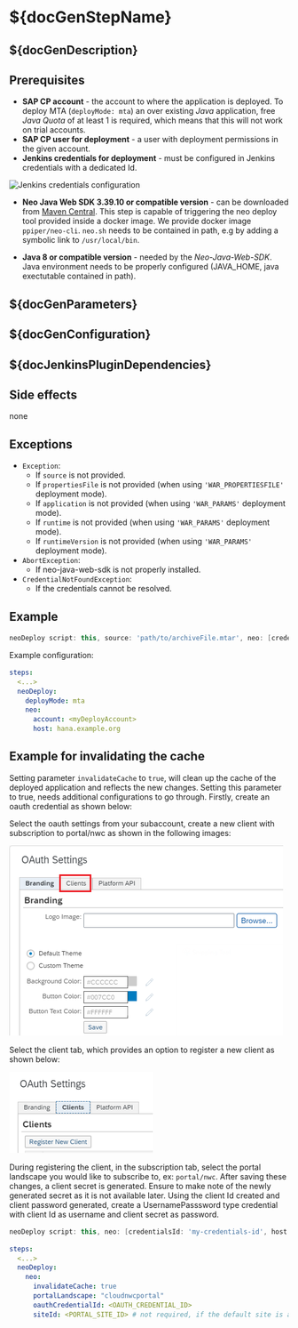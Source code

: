 # ${docGenStepName}

## ${docGenDescription}

## Prerequisites

* **SAP CP account** - the account to where the application is deployed. To deploy MTA (`deployMode: mta`) an over existing _Java_ application, free _Java Quota_ of at least 1 is required, which means that this will not work on trial accounts.
* **SAP CP user for deployment** - a user with deployment permissions in the given account.
* **Jenkins credentials for deployment** - must be configured in Jenkins credentials with a dedicated Id.

![Jenkins credentials configuration](../images/neo_credentials.png)

* **Neo Java Web SDK 3.39.10 or compatible version** - can be downloaded from [Maven Central](http://central.maven.org/maven2/com/sap/cloud/neo-java-web-sdk/). This step is capable of triggering the neo deploy tool provided inside a docker image. We provide docker image `ppiper/neo-cli`. `neo.sh` needs to be contained in path, e.g by adding a symbolic link to `/usr/local/bin`.

* **Java 8 or compatible version** - needed by the *Neo-Java-Web-SDK*. Java environment needs to be properly configured (JAVA_HOME, java exectutable contained in path).

## ${docGenParameters}

## ${docGenConfiguration}

## ${docJenkinsPluginDependencies}

## Side effects

none

## Exceptions

* `Exception`:
    * If `source` is not provided.
    * If `propertiesFile` is not provided (when using `'WAR_PROPERTIESFILE'` deployment mode).
    * If `application` is not provided (when using `'WAR_PARAMS'` deployment mode).
    * If `runtime` is not provided (when using `'WAR_PARAMS'` deployment mode).
    * If `runtimeVersion` is not provided (when using `'WAR_PARAMS'` deployment mode).
* `AbortException`:
    * If neo-java-web-sdk is not properly installed.
* `CredentialNotFoundException`:
    * If the credentials cannot be resolved.

## Example

```groovy
neoDeploy script: this, source: 'path/to/archiveFile.mtar', neo: [credentialsId: 'my-credentials-id', host: hana.example.org]
```

Example configuration:

```yaml
steps:
  <...>
  neoDeploy:
    deployMode: mta
    neo:
      account: <myDeployAccount>
      host: hana.example.org
```
## Example for invalidating the cache
Setting parameter `invalidateCache` to `true`, will clean up the cache of the deployed application and reflects the new changes.
Setting this parameter to true, needs additional configurations to go through. Firstly, create an oauth credential as shown below:

Select the oauth settings from your subaccount, create a new client with subscription to portal/nwc as shown in the following images:

![Oauth client creation](../images/oauthClientCreation.png)

Select the client tab, which provides an option to register a new client as shown below:

![Oauth client creation](../images/registerNewOauthClient.png)


During registering the client, in the subscription tab, select the portal landscape you would like to subscribe to, ex: `portal/nwc`.
After saving these changes, a client secret is generated. Ensure to make note of the newly generated secret as it is not available later.
Using the client Id created and client password generated, create a UsernamePasssword type credential with client Id as username and client secret as password.

```groovy
neoDeploy script: this, neo: [credentialsId: 'my-credentials-id', host: hana.example.org, account: 'testAccount']
```

```yaml
steps:
  <...>
  neoDeploy:
    neo:
      invalidateCache: true
      portalLandscape: "cloudnwcportal"
      oauthCredentialId: <OAUTH_CREDENTIAL_ID>
      siteId: <PORTAL_SITE_ID> # not required, if the default site is already set in the portal service (SAP CP)
```

